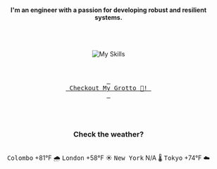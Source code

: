 <h4 align="center">I'm an engineer with a passion for developing robust and resilient systems.</h4>

<div align="center">
  <br/><br/>

![My Skills](https://go-skill-icons.vercel.app/api/icons?i=aws,azure,ts,go,docker,kubernetes,argocd,python&perline=4&theme=light)

<br/>

[<kbd> <br> Checkout My Grotto 🍵! <br> </kbd>](https://sathirak.me/)
  
</div>

<br/>
<br/>

<h3 align="center">Check the weather?</h3>
<!-- start-daily-update -->
<div align="center">
  <!-- Updated on Mon Jun 16 01:53:52 UTC 2025 -->
  <br>
  <kbd>Colombo</kbd> +81°F 🌧️  <kbd>London</kbd> +58°F ☀️  <kbd>New York</kbd> N/A 🌡️  <kbd>Tokyo</kbd> +74°F ☁️
</div>
<!-- end-daily-update -->
